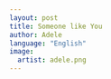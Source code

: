 ```yaml
---
layout: post
title: Someone like You
author: Adele
language: "English"
image:
  artist: adele.png
---
```


